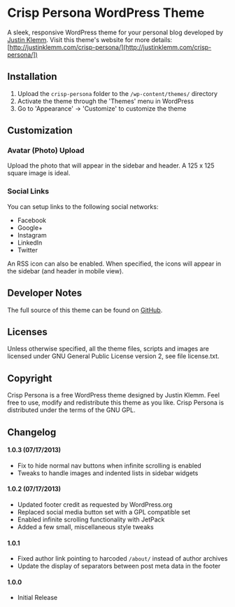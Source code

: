 # Crisp Persona WordPress Theme

A sleek, responsive WordPress theme for your personal blog developed by [Justin Klemm](http://justinklemm.com). Visit this theme's website for more details: [http://justinklemm.com/crisp-persona/](http://justinklemm.com/crisp-persona/])

## Installation
1. Upload the `crisp-persona` folder to the `/wp-content/themes/` directory
2. Activate the theme through the 'Themes' menu in WordPress
3. Go to 'Appearance' -> 'Customize' to customize the theme

## Customization

### Avatar (Photo) Upload
Upload the photo that will appear in the sidebar and header. A 125 x 125 square image is ideal.

### Social Links
You can setup links to the following social networks:

* Facebook
* Google+
* Instagram
* LinkedIn
* Twitter

An RSS icon can also be enabled. When specified, the icons will appear in the sidebar (and header in mobile view).

## Developer Notes

The full source of this theme can be found on [GitHub](https://github.com/justinklemm/crisp-persona).

## Licenses
Unless otherwise specified, all the theme files, scripts and images are licensed under GNU General Public License version 2, see file license.txt.

## Copyright
Crisp Persona is a free WordPress theme designed by Justin Klemm. Feel free to use, modify and redistribute this theme as you like. Crisp Persona is distributed under the terms of the GNU GPL.

## Changelog

#### 1.0.3 (07/17/2013)
* Fix to hide normal nav buttons when infinite scrolling is enabled
* Tweaks to handle images and indented lists in sidebar widgets

#### 1.0.2 (07/17/2013)
* Updated footer credit as requested by WordPress.org
* Replaced social media button set with a GPL compatible set
* Enabled infinite scrolling functionality with JetPack
* Added a few small, miscellaneous style tweaks

#### 1.0.1
* Fixed author link pointing to harcoded `/about/` instead of author archives
* Update the display of separators between post meta data in the footer

#### 1.0.0
* Initial Release

